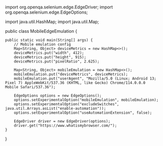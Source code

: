 import org.openqa.selenium.edge.EdgeDriver;
import org.openqa.selenium.edge.EdgeOptions;

import java.util.HashMap;
import java.util.Map;

public class MobileEdgeEmulation {

    public static void main(String[] args) {
        // Mobile emulation config
        Map<String, Object> deviceMetrics = new HashMap<>();
        deviceMetrics.put("width", 412);
        deviceMetrics.put("height", 915);
        deviceMetrics.put("pixelRatio", 2.625);

        Map<String, Object> mobileEmulation = new HashMap<>();
        mobileEmulation.put("deviceMetrics", deviceMetrics);
        mobileEmulation.put("userAgent", "Mozilla/5.0 (Linux; Android 13; Pixel 7) AppleWebKit/537.36 (KHTML, like Gecko) Chrome/114.0.0.0 Mobile Safari/537.36");

        EdgeOptions options = new EdgeOptions();
        options.setExperimentalOption("mobileEmulation", mobileEmulation);
        options.setExperimentalOption("excludeSwitches", java.util.Arrays.asList("enable-automation"));
        options.setExperimentalOption("useAutomationExtension", false);

        EdgeDriver driver = new EdgeDriver(options);
        driver.get("https://www.whatismybrowser.com/");
    }
}
